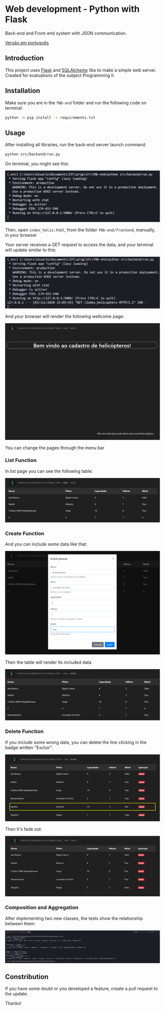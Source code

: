 # Web development - Python with Flask

Back-end and Front-end system with JSON communication.

[Versão em português](README.pt.md)

## Introduction

This project uses [Flask](https://flask.palletsprojects.com/en/1.1.x/) and
[SQLAlchemy](https://www.sqlalchemy.org/) libs to make a simple web server.
Created for evaluations of the subject Programming II.

## Installation

Make sure you are in the `fNb-end` folder and run the following code on terminal:

```bash
python -m pip install -r requirements.txt
```

## Usage

After installing all libraries, run the back-end server launch command:

```bash
python src/backend/run.py
```

On terminal, you might see this:

![Back-end server running on terminal](./.github/terminal0.png)

Then, open `index_helis.html`, from the folder `fNb-end/frontend`, manually,
in your browser

Your server receives a GET request to access the data, and your terminal will update
similar to this:

![Terminal with a GET request](./.github/terminal01.png)

And your browser will render the following wellcome page:

![Browser rendering a wellcome apge](./.github/browser1.png)

You can change the pages through the menu bar

### List Function

In list page you can see the following table:

![A table with the data included in database file](./.github/browser2.png)

### Create Function

And you can include some data like that:

![Browser rendering a form with data required to include in database](./.github/browser3.png)

Then the table will render its included data

![A table with the data included in database file](./.github/browser4.png)

### Delete Function

If you include some wrong data, you can delete the line clicking in the badge written "Excluir".

![A table with the data included in database file marking a line](./.github/browser5.png)

Then it's fade out:

![A table with the data included in database file](./.github/browser6.png)

### Composition and Aggregation

After implementing two new classes, the tests show the relationship between them:

![Terminal rendering the save data in back-end](./.github/terminal02.png)

## Constribution

If you have some doubt or you developed a feature, create a pull request to the update.

Thanks!